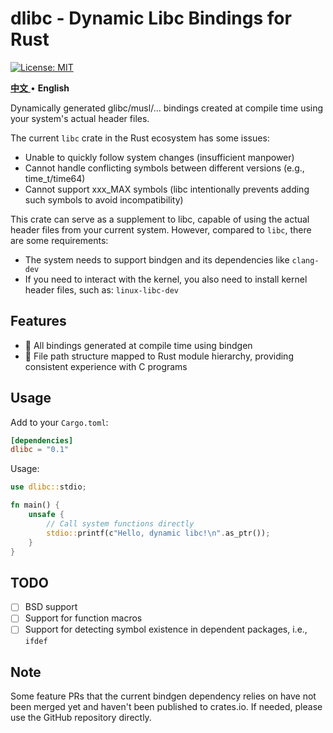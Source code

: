 # dlibc - Dynamic Libc Bindings for Rust

[![License: MIT](https://img.shields.io/badge/License-MIT-yellow.svg)](https://opensource.org/licenses/MIT)

<p >
    <span>
        <a href="README.zh_CN.md">
            <b>中文</b>
        </a>
    </span>
    <span> • </span>
    <span>
        <b>English</b>
    </span>
</p>

Dynamically generated glibc/musl/... bindings created at compile time using your system's actual header files.

The current `libc` crate in the Rust ecosystem has some issues:
- Unable to quickly follow system changes (insufficient manpower)
- Cannot handle conflicting symbols between different versions (e.g., time_t/time64)
- Cannot support xxx_MAX symbols (libc intentionally prevents adding such symbols to avoid incompatibility)

This crate can serve as a supplement to libc, capable of using the actual header files from your current system. However, compared to `libc`, there are some requirements:
- The system needs to support bindgen and its dependencies like `clang-dev`
- If you need to interact with the kernel, you also need to install kernel header files, such as: `linux-libc-dev`

## Features

- 🚀 All bindings generated at compile time using bindgen
- 📁 File path structure mapped to Rust module hierarchy, providing consistent experience with C programs

## Usage

Add to your `Cargo.toml`:
```toml
[dependencies]
dlibc = "0.1"

```

Usage:

```rust
use dlibc::stdio;

fn main() {
    unsafe {
        // Call system functions directly
        stdio::printf(c"Hello, dynamic libc!\n".as_ptr());
    }
}
```

## TODO

- [ ] BSD support
- [ ] Support for function macros
- [ ] Support for detecting symbol existence in dependent packages, i.e., `ifdef`

## Note

Some feature PRs that the current bindgen dependency relies on have not been merged yet and haven't been published to crates.io. If needed, please use the GitHub repository directly. 

